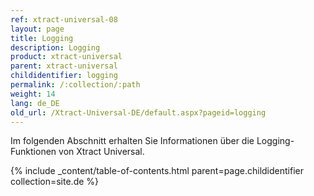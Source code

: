 ```yaml
---
ref: xtract-universal-08
layout: page
title: Logging
description: Logging
product: xtract-universal
parent: xtract-universal
childidentifier: logging
permalink: /:collection/:path
weight: 14
lang: de_DE
old_url: /Xtract-Universal-DE/default.aspx?pageid=logging
---
```


Im folgenden Abschnitt erhalten Sie Informationen über die Logging-Funktionen von Xtract Universal.

{% include _content/table-of-contents.html parent=page.childidentifier collection=site.de %}